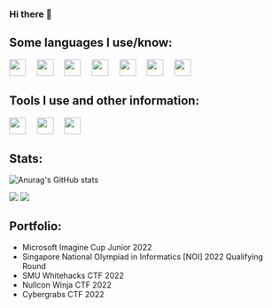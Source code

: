 ### Hi there 👋

## Some languages I use/know:
<p float="left" id="languages">
<img src="https://user-images.githubusercontent.com/55304809/163202993-e048ff6f-7242-4185-824b-cd359bdce8e8.svg" width="30px">&nbsp;&nbsp;&nbsp;&nbsp;
<img src="https://user-images.githubusercontent.com/55304809/163203030-892af0d5-da29-43ef-b272-8bf1d15445ff.svg" width="30px">&nbsp;&nbsp;&nbsp;&nbsp;
<img src="https://user-images.githubusercontent.com/55304809/163203190-b44771c3-b2db-43f7-bfc7-2e9e8447df91.svg" width="30px">&nbsp;&nbsp;&nbsp;&nbsp;
<img src="https://user-images.githubusercontent.com/55304809/163203349-d86ac315-457c-44cb-96c3-a6a7890d5816.svg" width="30px">&nbsp;&nbsp;&nbsp;&nbsp;
<img src="https://user-images.githubusercontent.com/55304809/163203382-aa15c18d-014e-4386-b790-d44c53c1415f.svg" width="30px">&nbsp;&nbsp;&nbsp;&nbsp;
<img src="https://user-images.githubusercontent.com/55304809/163203418-86548c26-9bd9-4efe-a409-641c1e51b2a4.svg" width="30px">&nbsp;&nbsp;&nbsp;&nbsp;
<img src="https://user-images.githubusercontent.com/55304809/163203424-bae0abee-2102-4376-b90a-bf3909fae717.svg" width="30px">
</p>
                                                                                                                             
## Tools I use and other information:

<img src="https://user-images.githubusercontent.com/55304809/163206260-ebb1b88b-23ba-4f8d-84cb-d1a74754d800.svg" width="30px">&nbsp;&nbsp;&nbsp;&nbsp;
<img src="https://user-images.githubusercontent.com/55304809/163206267-6aed023f-e355-4068-aca0-1511a94bffe7.svg" width="30px">&nbsp;&nbsp;&nbsp;&nbsp;
<img src="https://user-images.githubusercontent.com/55304809/163206274-21e8e32c-a67d-48d3-8640-9b793ec7a817.svg" width="30px">&nbsp;&nbsp;&nbsp;&nbsp;

## Stats:

![Anurag's GitHub stats](https://github-readme-stats.vercel.app/api?username=nl70&show_icons=true&theme=light&show_owner=true&include_all_commits=true&custom_title=NL70's+Github+Stats:)

<img src="https://github-readme-stats.vercel.app/api/top-langs/?username=NL70" />

<img src="https://hits.seeyoufarm.com/api/count/incr/badge.svg?url=https%3A%2F%2Fgithub.com%2F{username}1212%2Fhit-counter" />

## Portfolio:

- Microsoft Imagine Cup Junior 2022
- Singapore National Olympiad in Informatics [NOI] 2022 Qualifying Round
- SMU Whitehacks CTF 2022
- Nullcon Winja CTF 2022
- Cybergrabs CTF 2022
